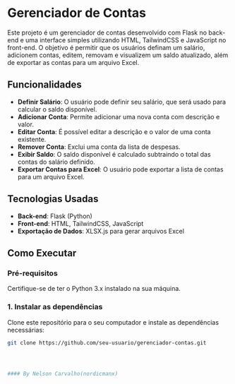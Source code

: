 # Gerenciador de Contas

Este projeto é um gerenciador de contas desenvolvido com Flask no back-end e uma interface simples utilizando HTML, TailwindCSS e JavaScript no front-end. O objetivo é permitir que os usuários definam um salário, adicionem contas, editem, removam e visualizem um saldo atualizado, além de exportar as contas para um arquivo Excel.

## Funcionalidades

- **Definir Salário**: O usuário pode definir seu salário, que será usado para calcular o saldo disponível.
- **Adicionar Conta**: Permite adicionar uma nova conta com descrição e valor.
- **Editar Conta**: É possível editar a descrição e o valor de uma conta existente.
- **Remover Conta**: Exclui uma conta da lista de despesas.
- **Exibir Saldo**: O saldo disponível é calculado subtraindo o total das contas do salário definido.
- **Exportar Contas para Excel**: O usuário pode exportar a lista de contas para um arquivo Excel.

## Tecnologias Usadas

- **Back-end**: Flask (Python)
- **Front-end**: HTML, TailwindCSS, JavaScript
- **Exportação de Dados**: XLSX.js para gerar arquivos Excel

## Como Executar

### Pré-requisitos

Certifique-se de ter o Python 3.x instalado na sua máquina.

### 1. Instalar as dependências

Clone este repositório para o seu computador e instale as dependências necessárias:

```bash
git clone https://github.com/seu-usuario/gerenciador-contas.git




#### By Nelson Carvalho(nordicmanx)

